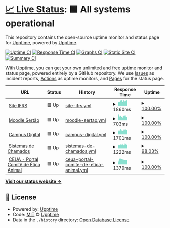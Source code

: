 # [📈 Live Status](https://upptime.github.io/upptime): <!--live status--> **🟩 All systems operational**

This repository contains the open-source uptime monitor and status page for [Upptime](https://upptime.js.org), powered by [Upptime](https://github.com/upptime/upptime).

[![Uptime CI](https://github.com/koj-co/upptime/workflows/Uptime%20CI/badge.svg)](https://github.com/koj-co/upptime/actions?query=workflow%3A%22Uptime+CI%22)
[![Response Time CI](https://github.com/koj-co/upptime/workflows/Response%20Time%20CI/badge.svg)](https://github.com/koj-co/upptime/actions?query=workflow%3A%22Response+Time+CI%22)
[![Graphs CI](https://github.com/koj-co/upptime/workflows/Graphs%20CI/badge.svg)](https://github.com/koj-co/upptime/actions?query=workflow%3A%22Graphs+CI%22)
[![Static Site CI](https://github.com/koj-co/upptime/workflows/Static%20Site%20CI/badge.svg)](https://github.com/koj-co/upptime/actions?query=workflow%3A%22Static+Site+CI%22)
[![Summary CI](https://github.com/koj-co/upptime/workflows/Summary%20CI/badge.svg)](https://github.com/koj-co/upptime/actions?query=workflow%3A%22Summary+CI%22)

With [Upptime](https://upptime.js.org), you can get your own unlimited and free uptime monitor and status page, powered entirely by a GitHub repository. We use [Issues](https://github.com/upptime/upptime/issues) as incident reports, [Actions](https://github.com/upptime/upptime/actions) as uptime monitors, and [Pages](https://upptime.github.io/upptime) for the status page.

<!--start: status pages-->
<!-- This summary is generated by Upptime (https://github.com/upptime/upptime) -->
<!-- Do not edit this manually, your changes will be overwritten -->
<!-- prettier-ignore -->
| URL | Status | History | Response Time | Uptime |
| --- | ------ | ------- | ------------- | ------ |
| <img alt="" src="https://favicons.githubusercontent.com/ifrs.edu.br" height="13"> [Site IFRS](https://ifrs.edu.br/sertao) | 🟩 Up | [site-ifrs.yml](https://github.com/ifrs-sertao/status/commits/master/history/site-ifrs.yml) | <details><summary><img alt="Response time graph" src="./graphs/site-ifrs/response-time-week.png" height="20"> 1860ms</summary><br><a href="https://ifrs-sertao.github.io/status/history/site-ifrs"><img alt="Response time 1893" src="https://img.shields.io/endpoint?url=https%3A%2F%2Fraw.githubusercontent.com%2Fifrs-sertao%2Fstatus%2Fmaster%2Fapi%2Fsite-ifrs%2Fresponse-time.json"></a><br><a href="https://ifrs-sertao.github.io/status/history/site-ifrs"><img alt="24-hour response time 1440" src="https://img.shields.io/endpoint?url=https%3A%2F%2Fraw.githubusercontent.com%2Fifrs-sertao%2Fstatus%2Fmaster%2Fapi%2Fsite-ifrs%2Fresponse-time-day.json"></a><br><a href="https://ifrs-sertao.github.io/status/history/site-ifrs"><img alt="7-day response time 1860" src="https://img.shields.io/endpoint?url=https%3A%2F%2Fraw.githubusercontent.com%2Fifrs-sertao%2Fstatus%2Fmaster%2Fapi%2Fsite-ifrs%2Fresponse-time-week.json"></a><br><a href="https://ifrs-sertao.github.io/status/history/site-ifrs"><img alt="30-day response time 1893" src="https://img.shields.io/endpoint?url=https%3A%2F%2Fraw.githubusercontent.com%2Fifrs-sertao%2Fstatus%2Fmaster%2Fapi%2Fsite-ifrs%2Fresponse-time-month.json"></a><br><a href="https://ifrs-sertao.github.io/status/history/site-ifrs"><img alt="1-year response time 1893" src="https://img.shields.io/endpoint?url=https%3A%2F%2Fraw.githubusercontent.com%2Fifrs-sertao%2Fstatus%2Fmaster%2Fapi%2Fsite-ifrs%2Fresponse-time-year.json"></a></details> | <details><summary><a href="https://ifrs-sertao.github.io/status/history/site-ifrs">100.00%</a></summary><a href="https://ifrs-sertao.github.io/status/history/site-ifrs"><img alt="All-time uptime 99.75%" src="https://img.shields.io/endpoint?url=https%3A%2F%2Fraw.githubusercontent.com%2Fifrs-sertao%2Fstatus%2Fmaster%2Fapi%2Fsite-ifrs%2Fuptime.json"></a><br><a href="https://ifrs-sertao.github.io/status/history/site-ifrs"><img alt="24-hour uptime 100.00%" src="https://img.shields.io/endpoint?url=https%3A%2F%2Fraw.githubusercontent.com%2Fifrs-sertao%2Fstatus%2Fmaster%2Fapi%2Fsite-ifrs%2Fuptime-day.json"></a><br><a href="https://ifrs-sertao.github.io/status/history/site-ifrs"><img alt="7-day uptime 100.00%" src="https://img.shields.io/endpoint?url=https%3A%2F%2Fraw.githubusercontent.com%2Fifrs-sertao%2Fstatus%2Fmaster%2Fapi%2Fsite-ifrs%2Fuptime-week.json"></a><br><a href="https://ifrs-sertao.github.io/status/history/site-ifrs"><img alt="30-day uptime 99.75%" src="https://img.shields.io/endpoint?url=https%3A%2F%2Fraw.githubusercontent.com%2Fifrs-sertao%2Fstatus%2Fmaster%2Fapi%2Fsite-ifrs%2Fuptime-month.json"></a><br><a href="https://ifrs-sertao.github.io/status/history/site-ifrs"><img alt="1-year uptime 99.75%" src="https://img.shields.io/endpoint?url=https%3A%2F%2Fraw.githubusercontent.com%2Fifrs-sertao%2Fstatus%2Fmaster%2Fapi%2Fsite-ifrs%2Fuptime-year.json"></a></details>
| <img alt="" src="https://favicons.githubusercontent.com/moodle.sertao.ifrs.edu.br" height="13"> [Moodle Sertão](https://moodle.sertao.ifrs.edu.br) | 🟩 Up | [moodle-sertao.yml](https://github.com/ifrs-sertao/status/commits/master/history/moodle-sertao.yml) | <details><summary><img alt="Response time graph" src="./graphs/moodle-sertao/response-time-week.png" height="20"> 703ms</summary><br><a href="https://ifrs-sertao.github.io/status/history/moodle-sertao"><img alt="Response time 749" src="https://img.shields.io/endpoint?url=https%3A%2F%2Fraw.githubusercontent.com%2Fifrs-sertao%2Fstatus%2Fmaster%2Fapi%2Fmoodle-sertao%2Fresponse-time.json"></a><br><a href="https://ifrs-sertao.github.io/status/history/moodle-sertao"><img alt="24-hour response time 512" src="https://img.shields.io/endpoint?url=https%3A%2F%2Fraw.githubusercontent.com%2Fifrs-sertao%2Fstatus%2Fmaster%2Fapi%2Fmoodle-sertao%2Fresponse-time-day.json"></a><br><a href="https://ifrs-sertao.github.io/status/history/moodle-sertao"><img alt="7-day response time 703" src="https://img.shields.io/endpoint?url=https%3A%2F%2Fraw.githubusercontent.com%2Fifrs-sertao%2Fstatus%2Fmaster%2Fapi%2Fmoodle-sertao%2Fresponse-time-week.json"></a><br><a href="https://ifrs-sertao.github.io/status/history/moodle-sertao"><img alt="30-day response time 749" src="https://img.shields.io/endpoint?url=https%3A%2F%2Fraw.githubusercontent.com%2Fifrs-sertao%2Fstatus%2Fmaster%2Fapi%2Fmoodle-sertao%2Fresponse-time-month.json"></a><br><a href="https://ifrs-sertao.github.io/status/history/moodle-sertao"><img alt="1-year response time 749" src="https://img.shields.io/endpoint?url=https%3A%2F%2Fraw.githubusercontent.com%2Fifrs-sertao%2Fstatus%2Fmaster%2Fapi%2Fmoodle-sertao%2Fresponse-time-year.json"></a></details> | <details><summary><a href="https://ifrs-sertao.github.io/status/history/moodle-sertao">100.00%</a></summary><a href="https://ifrs-sertao.github.io/status/history/moodle-sertao"><img alt="All-time uptime 80.04%" src="https://img.shields.io/endpoint?url=https%3A%2F%2Fraw.githubusercontent.com%2Fifrs-sertao%2Fstatus%2Fmaster%2Fapi%2Fmoodle-sertao%2Fuptime.json"></a><br><a href="https://ifrs-sertao.github.io/status/history/moodle-sertao"><img alt="24-hour uptime 100.00%" src="https://img.shields.io/endpoint?url=https%3A%2F%2Fraw.githubusercontent.com%2Fifrs-sertao%2Fstatus%2Fmaster%2Fapi%2Fmoodle-sertao%2Fuptime-day.json"></a><br><a href="https://ifrs-sertao.github.io/status/history/moodle-sertao"><img alt="7-day uptime 100.00%" src="https://img.shields.io/endpoint?url=https%3A%2F%2Fraw.githubusercontent.com%2Fifrs-sertao%2Fstatus%2Fmaster%2Fapi%2Fmoodle-sertao%2Fuptime-week.json"></a><br><a href="https://ifrs-sertao.github.io/status/history/moodle-sertao"><img alt="30-day uptime 80.04%" src="https://img.shields.io/endpoint?url=https%3A%2F%2Fraw.githubusercontent.com%2Fifrs-sertao%2Fstatus%2Fmaster%2Fapi%2Fmoodle-sertao%2Fuptime-month.json"></a><br><a href="https://ifrs-sertao.github.io/status/history/moodle-sertao"><img alt="1-year uptime 80.04%" src="https://img.shields.io/endpoint?url=https%3A%2F%2Fraw.githubusercontent.com%2Fifrs-sertao%2Fstatus%2Fmaster%2Fapi%2Fmoodle-sertao%2Fuptime-year.json"></a></details>
| <img alt="" src="https://favicons.githubusercontent.com/campusdigital.sertao.ifrs.edu.br" height="13"> [Campus Digital](https://campusdigital.sertao.ifrs.edu.br) | 🟩 Up | [campus-digital.yml](https://github.com/ifrs-sertao/status/commits/master/history/campus-digital.yml) | <details><summary><img alt="Response time graph" src="./graphs/campus-digital/response-time-week.png" height="20"> 1701ms</summary><br><a href="https://ifrs-sertao.github.io/status/history/campus-digital"><img alt="Response time 1732" src="https://img.shields.io/endpoint?url=https%3A%2F%2Fraw.githubusercontent.com%2Fifrs-sertao%2Fstatus%2Fmaster%2Fapi%2Fcampus-digital%2Fresponse-time.json"></a><br><a href="https://ifrs-sertao.github.io/status/history/campus-digital"><img alt="24-hour response time 1999" src="https://img.shields.io/endpoint?url=https%3A%2F%2Fraw.githubusercontent.com%2Fifrs-sertao%2Fstatus%2Fmaster%2Fapi%2Fcampus-digital%2Fresponse-time-day.json"></a><br><a href="https://ifrs-sertao.github.io/status/history/campus-digital"><img alt="7-day response time 1701" src="https://img.shields.io/endpoint?url=https%3A%2F%2Fraw.githubusercontent.com%2Fifrs-sertao%2Fstatus%2Fmaster%2Fapi%2Fcampus-digital%2Fresponse-time-week.json"></a><br><a href="https://ifrs-sertao.github.io/status/history/campus-digital"><img alt="30-day response time 1732" src="https://img.shields.io/endpoint?url=https%3A%2F%2Fraw.githubusercontent.com%2Fifrs-sertao%2Fstatus%2Fmaster%2Fapi%2Fcampus-digital%2Fresponse-time-month.json"></a><br><a href="https://ifrs-sertao.github.io/status/history/campus-digital"><img alt="1-year response time 1732" src="https://img.shields.io/endpoint?url=https%3A%2F%2Fraw.githubusercontent.com%2Fifrs-sertao%2Fstatus%2Fmaster%2Fapi%2Fcampus-digital%2Fresponse-time-year.json"></a></details> | <details><summary><a href="https://ifrs-sertao.github.io/status/history/campus-digital">100.00%</a></summary><a href="https://ifrs-sertao.github.io/status/history/campus-digital"><img alt="All-time uptime 98.76%" src="https://img.shields.io/endpoint?url=https%3A%2F%2Fraw.githubusercontent.com%2Fifrs-sertao%2Fstatus%2Fmaster%2Fapi%2Fcampus-digital%2Fuptime.json"></a><br><a href="https://ifrs-sertao.github.io/status/history/campus-digital"><img alt="24-hour uptime 100.00%" src="https://img.shields.io/endpoint?url=https%3A%2F%2Fraw.githubusercontent.com%2Fifrs-sertao%2Fstatus%2Fmaster%2Fapi%2Fcampus-digital%2Fuptime-day.json"></a><br><a href="https://ifrs-sertao.github.io/status/history/campus-digital"><img alt="7-day uptime 100.00%" src="https://img.shields.io/endpoint?url=https%3A%2F%2Fraw.githubusercontent.com%2Fifrs-sertao%2Fstatus%2Fmaster%2Fapi%2Fcampus-digital%2Fuptime-week.json"></a><br><a href="https://ifrs-sertao.github.io/status/history/campus-digital"><img alt="30-day uptime 98.76%" src="https://img.shields.io/endpoint?url=https%3A%2F%2Fraw.githubusercontent.com%2Fifrs-sertao%2Fstatus%2Fmaster%2Fapi%2Fcampus-digital%2Fuptime-month.json"></a><br><a href="https://ifrs-sertao.github.io/status/history/campus-digital"><img alt="1-year uptime 98.76%" src="https://img.shields.io/endpoint?url=https%3A%2F%2Fraw.githubusercontent.com%2Fifrs-sertao%2Fstatus%2Fmaster%2Fapi%2Fcampus-digital%2Fuptime-year.json"></a></details>
| <img alt="" src="https://favicons.githubusercontent.com/suporte.sertao.ifrs.edu.br" height="13"> [Sistemas de Chamados](https://suporte.sertao.ifrs.edu.br) | 🟩 Up | [sistemas-de-chamados.yml](https://github.com/ifrs-sertao/status/commits/master/history/sistemas-de-chamados.yml) | <details><summary><img alt="Response time graph" src="./graphs/sistemas-de-chamados/response-time-week.png" height="20"> 1222ms</summary><br><a href="https://ifrs-sertao.github.io/status/history/sistemas-de-chamados"><img alt="Response time 1239" src="https://img.shields.io/endpoint?url=https%3A%2F%2Fraw.githubusercontent.com%2Fifrs-sertao%2Fstatus%2Fmaster%2Fapi%2Fsistemas-de-chamados%2Fresponse-time.json"></a><br><a href="https://ifrs-sertao.github.io/status/history/sistemas-de-chamados"><img alt="24-hour response time 1085" src="https://img.shields.io/endpoint?url=https%3A%2F%2Fraw.githubusercontent.com%2Fifrs-sertao%2Fstatus%2Fmaster%2Fapi%2Fsistemas-de-chamados%2Fresponse-time-day.json"></a><br><a href="https://ifrs-sertao.github.io/status/history/sistemas-de-chamados"><img alt="7-day response time 1222" src="https://img.shields.io/endpoint?url=https%3A%2F%2Fraw.githubusercontent.com%2Fifrs-sertao%2Fstatus%2Fmaster%2Fapi%2Fsistemas-de-chamados%2Fresponse-time-week.json"></a><br><a href="https://ifrs-sertao.github.io/status/history/sistemas-de-chamados"><img alt="30-day response time 1239" src="https://img.shields.io/endpoint?url=https%3A%2F%2Fraw.githubusercontent.com%2Fifrs-sertao%2Fstatus%2Fmaster%2Fapi%2Fsistemas-de-chamados%2Fresponse-time-month.json"></a><br><a href="https://ifrs-sertao.github.io/status/history/sistemas-de-chamados"><img alt="1-year response time 1239" src="https://img.shields.io/endpoint?url=https%3A%2F%2Fraw.githubusercontent.com%2Fifrs-sertao%2Fstatus%2Fmaster%2Fapi%2Fsistemas-de-chamados%2Fresponse-time-year.json"></a></details> | <details><summary><a href="https://ifrs-sertao.github.io/status/history/sistemas-de-chamados">98.03%</a></summary><a href="https://ifrs-sertao.github.io/status/history/sistemas-de-chamados"><img alt="All-time uptime 68.40%" src="https://img.shields.io/endpoint?url=https%3A%2F%2Fraw.githubusercontent.com%2Fifrs-sertao%2Fstatus%2Fmaster%2Fapi%2Fsistemas-de-chamados%2Fuptime.json"></a><br><a href="https://ifrs-sertao.github.io/status/history/sistemas-de-chamados"><img alt="24-hour uptime 100.00%" src="https://img.shields.io/endpoint?url=https%3A%2F%2Fraw.githubusercontent.com%2Fifrs-sertao%2Fstatus%2Fmaster%2Fapi%2Fsistemas-de-chamados%2Fuptime-day.json"></a><br><a href="https://ifrs-sertao.github.io/status/history/sistemas-de-chamados"><img alt="7-day uptime 98.03%" src="https://img.shields.io/endpoint?url=https%3A%2F%2Fraw.githubusercontent.com%2Fifrs-sertao%2Fstatus%2Fmaster%2Fapi%2Fsistemas-de-chamados%2Fuptime-week.json"></a><br><a href="https://ifrs-sertao.github.io/status/history/sistemas-de-chamados"><img alt="30-day uptime 68.40%" src="https://img.shields.io/endpoint?url=https%3A%2F%2Fraw.githubusercontent.com%2Fifrs-sertao%2Fstatus%2Fmaster%2Fapi%2Fsistemas-de-chamados%2Fuptime-month.json"></a><br><a href="https://ifrs-sertao.github.io/status/history/sistemas-de-chamados"><img alt="1-year uptime 68.40%" src="https://img.shields.io/endpoint?url=https%3A%2F%2Fraw.githubusercontent.com%2Fifrs-sertao%2Fstatus%2Fmaster%2Fapi%2Fsistemas-de-chamados%2Fuptime-year.json"></a></details>
| <img alt="" src="https://favicons.githubusercontent.com/ceua.sertao.ifrs.edu.br" height="13"> [CEUA - Portal Comitê de Ética Animal](http://ceua.sertao.ifrs.edu.br) | 🟩 Up | [ceua-portal-comite-de-etica-animal.yml](https://github.com/ifrs-sertao/status/commits/master/history/ceua-portal-comite-de-etica-animal.yml) | <details><summary><img alt="Response time graph" src="./graphs/ceua-portal-comite-de-etica-animal/response-time-week.png" height="20"> 1379ms</summary><br><a href="https://ifrs-sertao.github.io/status/history/ceua-portal-comite-de-etica-animal"><img alt="Response time 1379" src="https://img.shields.io/endpoint?url=https%3A%2F%2Fraw.githubusercontent.com%2Fifrs-sertao%2Fstatus%2Fmaster%2Fapi%2Fceua-portal-comite-de-etica-animal%2Fresponse-time.json"></a><br><a href="https://ifrs-sertao.github.io/status/history/ceua-portal-comite-de-etica-animal"><img alt="24-hour response time 1298" src="https://img.shields.io/endpoint?url=https%3A%2F%2Fraw.githubusercontent.com%2Fifrs-sertao%2Fstatus%2Fmaster%2Fapi%2Fceua-portal-comite-de-etica-animal%2Fresponse-time-day.json"></a><br><a href="https://ifrs-sertao.github.io/status/history/ceua-portal-comite-de-etica-animal"><img alt="7-day response time 1379" src="https://img.shields.io/endpoint?url=https%3A%2F%2Fraw.githubusercontent.com%2Fifrs-sertao%2Fstatus%2Fmaster%2Fapi%2Fceua-portal-comite-de-etica-animal%2Fresponse-time-week.json"></a><br><a href="https://ifrs-sertao.github.io/status/history/ceua-portal-comite-de-etica-animal"><img alt="30-day response time 1379" src="https://img.shields.io/endpoint?url=https%3A%2F%2Fraw.githubusercontent.com%2Fifrs-sertao%2Fstatus%2Fmaster%2Fapi%2Fceua-portal-comite-de-etica-animal%2Fresponse-time-month.json"></a><br><a href="https://ifrs-sertao.github.io/status/history/ceua-portal-comite-de-etica-animal"><img alt="1-year response time 1379" src="https://img.shields.io/endpoint?url=https%3A%2F%2Fraw.githubusercontent.com%2Fifrs-sertao%2Fstatus%2Fmaster%2Fapi%2Fceua-portal-comite-de-etica-animal%2Fresponse-time-year.json"></a></details> | <details><summary><a href="https://ifrs-sertao.github.io/status/history/ceua-portal-comite-de-etica-animal">100.00%</a></summary><a href="https://ifrs-sertao.github.io/status/history/ceua-portal-comite-de-etica-animal"><img alt="All-time uptime 100.00%" src="https://img.shields.io/endpoint?url=https%3A%2F%2Fraw.githubusercontent.com%2Fifrs-sertao%2Fstatus%2Fmaster%2Fapi%2Fceua-portal-comite-de-etica-animal%2Fuptime.json"></a><br><a href="https://ifrs-sertao.github.io/status/history/ceua-portal-comite-de-etica-animal"><img alt="24-hour uptime 100.00%" src="https://img.shields.io/endpoint?url=https%3A%2F%2Fraw.githubusercontent.com%2Fifrs-sertao%2Fstatus%2Fmaster%2Fapi%2Fceua-portal-comite-de-etica-animal%2Fuptime-day.json"></a><br><a href="https://ifrs-sertao.github.io/status/history/ceua-portal-comite-de-etica-animal"><img alt="7-day uptime 100.00%" src="https://img.shields.io/endpoint?url=https%3A%2F%2Fraw.githubusercontent.com%2Fifrs-sertao%2Fstatus%2Fmaster%2Fapi%2Fceua-portal-comite-de-etica-animal%2Fuptime-week.json"></a><br><a href="https://ifrs-sertao.github.io/status/history/ceua-portal-comite-de-etica-animal"><img alt="30-day uptime 100.00%" src="https://img.shields.io/endpoint?url=https%3A%2F%2Fraw.githubusercontent.com%2Fifrs-sertao%2Fstatus%2Fmaster%2Fapi%2Fceua-portal-comite-de-etica-animal%2Fuptime-month.json"></a><br><a href="https://ifrs-sertao.github.io/status/history/ceua-portal-comite-de-etica-animal"><img alt="1-year uptime 100.00%" src="https://img.shields.io/endpoint?url=https%3A%2F%2Fraw.githubusercontent.com%2Fifrs-sertao%2Fstatus%2Fmaster%2Fapi%2Fceua-portal-comite-de-etica-animal%2Fuptime-year.json"></a></details>

<!--end: status pages-->

[**Visit our status website →**](https://upptime.github.io/upptime)

## 📄 License

- Powered by: [Upptime](https://github.com/upptime/upptime)
- Code: [MIT](./LICENSE) © [Upptime](https://upptime.js.org)
- Data in the `./history` directory: [Open Database License](https://opendatacommons.org/licenses/odbl/1-0/)
